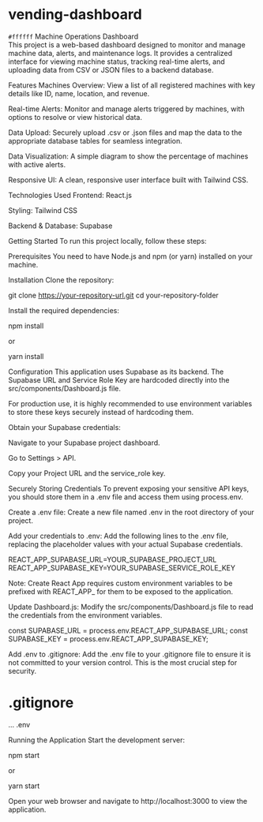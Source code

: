 # vending-dashboard

`#ffffff` Machine Operations Dashboard  
This project is a web-based dashboard designed to monitor and manage machine data, alerts, and maintenance logs. It provides a centralized interface for viewing machine status, tracking real-time alerts, and uploading data from CSV or JSON files to a backend database.

Features
Machines Overview: View a list of all registered machines with key details like ID, name, location, and revenue.

Real-time Alerts: Monitor and manage alerts triggered by machines, with options to resolve or view historical data.

Data Upload: Securely upload .csv or .json files and map the data to the appropriate database tables for seamless integration.

Data Visualization: A simple diagram to show the percentage of machines with active alerts.

Responsive UI: A clean, responsive user interface built with Tailwind CSS.

Technologies Used
Frontend: React.js

Styling: Tailwind CSS

Backend & Database: Supabase

Getting Started
To run this project locally, follow these steps:

Prerequisites
You need to have Node.js and npm (or yarn) installed on your machine.

Installation
Clone the repository:

git clone https://your-repository-url.git
cd your-repository-folder

Install the required dependencies:

npm install

or

yarn install

Configuration
This application uses Supabase as its backend. The Supabase URL and Service Role Key are hardcoded directly into the src/components/Dashboard.js file.

For production use, it is highly recommended to use environment variables to store these keys securely instead of hardcoding them.

Obtain your Supabase credentials:

Navigate to your Supabase project dashboard.

Go to Settings > API.

Copy your Project URL and the service_role key.

Securely Storing Credentials
To prevent exposing your sensitive API keys, you should store them in a .env file and access them using process.env.

Create a .env file:
Create a new file named .env in the root directory of your project.

Add your credentials to .env:
Add the following lines to the .env file, replacing the placeholder values with your actual Supabase credentials.

REACT_APP_SUPABASE_URL=YOUR_SUPABASE_PROJECT_URL
REACT_APP_SUPABASE_KEY=YOUR_SUPABASE_SERVICE_ROLE_KEY

Note: Create React App requires custom environment variables to be prefixed with REACT_APP_ for them to be exposed to the application.

Update Dashboard.js:
Modify the src/components/Dashboard.js file to read the credentials from the environment variables.

const SUPABASE_URL = process.env.REACT_APP_SUPABASE_URL;
const SUPABASE_KEY = process.env.REACT_APP_SUPABASE_KEY;

Add .env to .gitignore:
Add the .env file to your .gitignore file to ensure it is not committed to your version control. This is the most crucial step for security.

# .gitignore
...
.env

Running the Application
Start the development server:

npm start

or

yarn start

Open your web browser and navigate to http://localhost:3000 to view the application.

